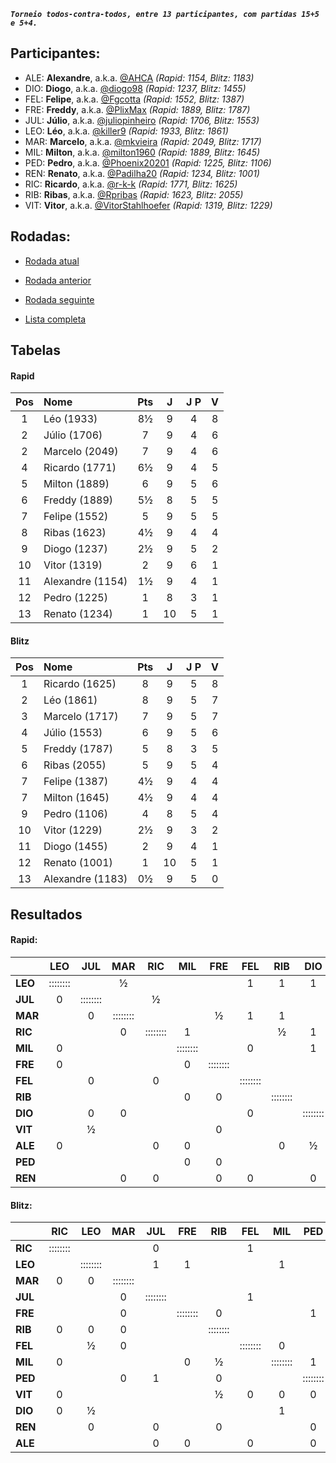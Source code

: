 ***`Torneio todos-contra-todos, entre 13 participantes, com partidas 15+5 e 5+4.`***

## Participantes:

* ALE: **Alexandre**, a.k.a. [@AHCA](https://www.lichess.org/@/AHCA) *(Rapid: 1154, Blitz: 1183)*
* DIO: **Diogo**, a.k.a. [@diogo98](https://www.lichess.org/@/diogo98) *(Rapid: 1237, Blitz: 1455)*
* FEL: **Felipe**, a.k.a. [@Fgcotta](https://www.lichess.org/@/Fgcotta) *(Rapid: 1552, Blitz: 1387)*
* FRE: **Freddy**, a.k.a. [@PlixMax](https://www.lichess.org/@/PlixMax) *(Rapid: 1889, Blitz: 1787)*
* JUL: **Júlio**, a.k.a. [@juliopinheiro](https://www.lichess.org/@/juliopinheiro) *(Rapid: 1706, Blitz: 1553)*
* LEO: **Léo**, a.k.a. [@killer9](https://www.lichess.org/@/killer9) *(Rapid: 1933, Blitz: 1861)*
* MAR: **Marcelo**, a.k.a. [@mkvieira](https://www.lichess.org/@/mkvieira) *(Rapid: 2049, Blitz: 1717)*
* MIL: **Milton**, a.k.a. [@milton1960](https://www.lichess.org/@/milton1960) *(Rapid: 1889, Blitz: 1645)*
* PED: **Pedro**, a.k.a. [@Phoenix20201](https://www.lichess.org/@/Phoenix20201) *(Rapid: 1225, Blitz: 1106)*
* REN: **Renato**, a.k.a. [@Padilha20](https://www.lichess.org/@/Padilha20) *(Rapid: 1234, Blitz: 1001)*
* RIC: **Ricardo**, a.k.a. [@r-k-k](https://www.lichess.org/@/r-k-k) *(Rapid: 1771, Blitz: 1625)*
* RIB: **Ribas**, a.k.a. [@Rpribas](https://www.lichess.org/@/Rpribas) *(Rapid: 1623, Blitz: 2055)*
* VIT: **Vitor**, a.k.a. [@VitorStahlhoefer](https://www.lichess.org/@/VitorStahlhoefer) *(Rapid: 1319, Blitz: 1229)*

## Rodadas:

* [Rodada atual](https://grupo-de-xadrez.github.io/rodadas/10)

* [Rodada anterior](https://grupo-de-xadrez.github.io/rodadas/9)

* [Rodada seguinte](https://grupo-de-xadrez.github.io/rodadas/11)

* [Lista completa](https://grupo-de-xadrez.github.io/rodadas)

## Tabelas

#### Rapid

| Pos | Nome | Pts | J | J P | V |
| :---: | :--- | :---: | :---: | :---: | :---: |
| 1 | Léo (1933) | 8½ | 9 | 4 | 8 |
| 2 | Júlio (1706) | 7 | 9 | 4 | 6 |
| 2 | Marcelo (2049) | 7 | 9 | 4 | 6 |
| 4 | Ricardo (1771) | 6½ | 9 | 4 | 5 |
| 5 | Milton (1889) | 6 | 9 | 5 | 6 |
| 6 | Freddy (1889) | 5½ | 8 | 5 | 5 |
| 7 | Felipe (1552) | 5 | 9 | 5 | 5 |
| 8 | Ribas (1623) | 4½ | 9 | 4 | 4 |
| 9 | Diogo (1237) | 2½ | 9 | 5 | 2 |
| 10 | Vitor (1319) | 2 | 9 | 6 | 1 |
| 11 | Alexandre (1154) | 1½ | 9 | 4 | 1 |
| 12 | Pedro (1225) | 1 | 8 | 3 | 1 |
| 13 | Renato (1234) | 1 | 10 | 5 | 1 |

#### Blitz

| Pos | Nome | Pts | J | J P | V |
| :---: | :--- | :---: | :---: | :---: | :---: |
| 1 | Ricardo (1625) | 8 | 9 | 5 | 8 |
| 2 | Léo (1861) | 8 | 9 | 5 | 7 |
| 3 | Marcelo (1717) | 7 | 9 | 5 | 7 |
| 4 | Júlio (1553) | 6 | 9 | 5 | 6 |
| 5 | Freddy (1787) | 5 | 8 | 3 | 5 |
| 6 | Ribas (2055) | 5 | 9 | 5 | 4 |
| 7 | Felipe (1387) | 4½ | 9 | 4 | 4 |
| 7 | Milton (1645) | 4½ | 9 | 4 | 4 |
| 9 | Pedro (1106) | 4 | 8 | 5 | 4 |
| 10 | Vitor (1229) | 2½ | 9 | 3 | 2 |
| 11 | Diogo (1455) | 2 | 9 | 4 | 1 |
| 12 | Renato (1001) | 1 | 10 | 5 | 1 |
| 13 | Alexandre (1183) | 0½ | 9 | 5 | 0 |

## Resultados

#### Rapid:

| | LEO | JUL | MAR | RIC | MIL | FRE | FEL | RIB | DIO | VIT | ALE | PED | REN |
| :--- | :---: | :---: | :---: | :---: | :---: | :---: | :---: | :---: | :---: | :---: | :---: | :---: | :---: |
| **LEO** | :::::::: |  | ½ |  |  |  | 1 | 1 | 1 |  |  |  | 1 |
| **JUL** | 0 | :::::::: |  | ½ |  |  |  |  |  |  | 1 | 1 | 1 |
| **MAR** |  | 0 | :::::::: |  |  | ½ | 1 | 1 |  |  |  | 1 |  |
| **RIC** |  |  | 0 | :::::::: | 1 |  |  | ½ | 1 | ½ |  |  |  |
| **MIL** | 0 |  |  |  | :::::::: |  | 0 |  | 1 | 1 |  |  |  |
| **FRE** | 0 |  |  |  | 0 | :::::::: |  |  |  |  | 1 |  |  |
| **FEL** |  | 0 |  | 0 |  |  | :::::::: |  |  | 1 | 1 |  |  |
| **RIB** |  |  |  |  | 0 | 0 |  | :::::::: |  | 1 |  | 1 | 1 |
| **DIO** |  | 0 | 0 |  |  |  | 0 |  | :::::::: | 1 |  |  |  |
| **VIT** |  | ½ |  |  |  | 0 |  |  |  | :::::::: |  |  | 0 |
| **ALE** | 0 |  |  | 0 | 0 |  |  | 0 | ½ |  | :::::::: |  |  |
| **PED** |  |  |  |  | 0 | 0 |  |  |  | 0 | 0 | :::::::: | 1 |
| **REN** |  |  | 0 | 0 |  | 0 | 0 |  | 0 |  |  |  | :::::::: |

#### Blitz:

| | RIC | LEO | MAR | JUL | FRE | RIB | FEL | MIL | PED | VIT | DIO | REN | ALE |
| :--- | :---: | :---: | :---: | :---: | :---: | :---: | :---: | :---: | :---: | :---: | :---: | :---: | :---: |
| **RIC** | :::::::: |  |  | 0 |  |  | 1 |  |  |  |  | 1 | 1 |
| **LEO** |  | :::::::: |  | 1 | 1 |  |  | 1 |  |  |  |  | 1 |
| **MAR** | 0 | 0 | :::::::: |  |  |  |  |  |  |  | 1 | 1 |  |
| **JUL** |  |  | 0 | :::::::: |  |  | 1 |  |  | 1 | 1 |  |  |
| **FRE** |  |  | 0 |  | :::::::: | 0 |  |  | 1 | 1 |  | 1 |  |
| **RIB** | 0 | 0 | 0 |  |  | :::::::: |  |  |  |  |  |  | 1 |
| **FEL** |  | ½ | 0 |  |  |  | :::::::: | 0 |  |  | 1 | 1 |  |
| **MIL** | 0 |  |  |  | 0 | ½ |  | :::::::: | 1 |  |  |  | 1 |
| **PED** |  |  | 0 | 1 |  | 0 |  |  | :::::::: |  |  |  |  |
| **VIT** | 0 |  |  |  |  | ½ | 0 | 0 | 0 | :::::::: | 1 |  |  |
| **DIO** | 0 | ½ |  |  |  |  |  | 1 |  |  | :::::::: | 0 | ½ |
| **REN** |  | 0 |  | 0 |  | 0 |  |  | 0 | 0 |  | :::::::: |  |
| **ALE** |  |  |  | 0 | 0 |  | 0 |  | 0 |  |  |  | :::::::: |

